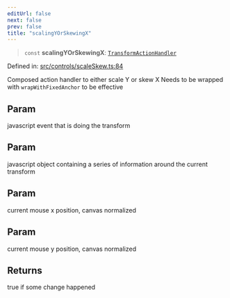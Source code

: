 ```yaml
---
editUrl: false
next: false
prev: false
title: "scalingYOrSkewingX"
---
```


> `const` **scalingYOrSkewingX**: [`TransformActionHandler`](/api/type-aliases/transformactionhandler/)

Defined in: [src/controls/scaleSkew.ts:84](https://github.com/fabricjs/fabric.js/blob/b4f67b1cfd353d0e2763b168e07bce6b67895452/src/controls/scaleSkew.ts#L84)

Composed action handler to either scale Y or skew X
Needs to be wrapped with `wrapWithFixedAnchor` to be effective

## Param

javascript event that is doing the transform

## Param

javascript object containing a series of information around the current transform

## Param

current mouse x position, canvas normalized

## Param

current mouse y position, canvas normalized

## Returns

true if some change happened

